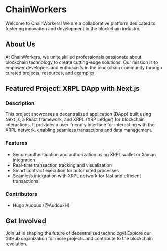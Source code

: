 # ChainWorkers
Welcome to ChainWorkers! We are a collaborative platform dedicated to fostering innovation and development in the blockchain industry.

## About Us
At ChainWorkers, we unite skilled professionals passionate about blockchain technology to create cutting-edge solutions. Our mission is to empower developers and enthusiasts in the blockchain community through curated projects, resources, and examples.

## Featured Project: XRPL DApp with Next.js

### Description
This project showcases a decentralized application (DApp) built using Next.js, a React framework, and XRPL (XRP Ledger) for blockchain interactions. It provides a user-friendly interface for interacting with the XRPL network, enabling seamless transactions and data management.

### Features
- Secure authentication and authorization using XRPL wallet or Xaman integration 
- Real-time transaction tracking and visualization
- Smart contract execution for automated processes
- Seamless integration with XRPL network for fast and efficient transactions

### Contributors
- Hugo Audoux (@AudouxH)

## Get Involved

Join us in shaping the future of decentralized technology! Explore our GitHub organization for more projects and contribute to the blockchain revolution.
 
